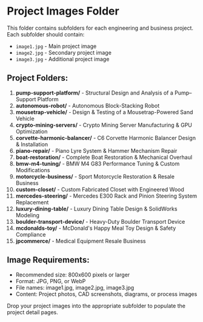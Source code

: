 # Project Images Folder

This folder contains subfolders for each engineering and business project. Each subfolder should contain:

- `image1.jpg` - Main project image
- `image2.jpg` - Secondary project image  
- `image3.jpg` - Additional project image

## Project Folders:

1. **pump-support-platform/** - Structural Design and Analysis of a Pump–Support Platform
2. **autonomous-robot/** - Autonomous Block-Stacking Robot
3. **mousetrap-vehicle/** - Design & Testing of a Mousetrap-Powered Sand Vehicle
4. **crypto-mining-servers/** - Crypto Mining Server Manufacturing & GPU Optimization
5. **corvette-harmonic-balancer/** - C6 Corvette Harmonic Balancer Design & Installation
6. **piano-repair/** - Piano Lyre System & Hammer Mechanism Repair
7. **boat-restoration/** - Complete Boat Restoration & Mechanical Overhaul
8. **bmw-m4-tuning/** - BMW M4 G83 Performance Tuning & Custom Modifications
9. **motorcycle-business/** - Sport Motorcycle Restoration & Resale Business
10. **custom-closet/** - Custom Fabricated Closet with Engineered Wood
11. **mercedes-steering/** - Mercedes E300 Rack and Pinion Steering System Replacement
12. **luxury-dining-table/** - Luxury Dining Table Design & SolidWorks Modeling
13. **boulder-transport-device/** - Heavy-Duty Boulder Transport Device
14. **mcdonalds-toy/** - McDonald's Happy Meal Toy Design & Safety Compliance
15. **jpcommerce/** - Medical Equipment Resale Business

## Image Requirements:
- Recommended size: 800x600 pixels or larger
- Format: JPG, PNG, or WebP
- File names: image1.jpg, image2.jpg, image3.jpg
- Content: Project photos, CAD screenshots, diagrams, or process images

Drop your project images into the appropriate subfolder to populate the project detail pages. 
